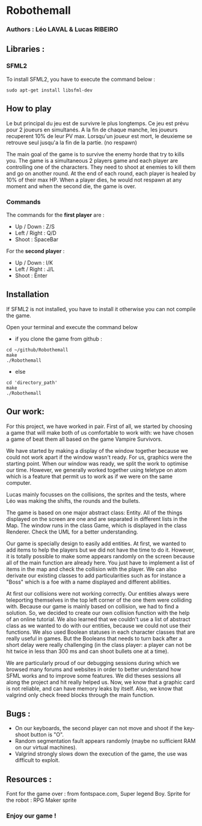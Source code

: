 # Robothemall

### Authors : Léo LAVAL & Lucas RIBEIRO

## Libraries :
### SFML2
To install SFML2, you have to execute the command below :
```
sudo apt-get install libsfml-dev
```

## How to play
Le but principal du jeu est de survivre le plus longtemps.
Ce jeu est prévu pour 2 joueurs en simultanés.
A la fin de chaque manche, les joueurs recuperent 10% de leur PV max.
Lorsqu'un joueur est mort, le deuxieme se retrouve seul jusqu'a la fin de la partie. (no respawn)

The main goal of the game is to survive the enemy horde that try to kills you.
The game is a simultaneous 2 players game and each player are controlling one of the characters.
They need to shoot at enemies to kill them and go on another round.
At the end of each round, each player is healed by 10% of their max HP.
When a player dies, he would not respawn at any moment and when the second die, the game is over.


### Commands
The commands for the **first player** are :
- Up / Down : Z/S
- Left / Right : Q/D
- Shoot : SpaceBar

For the **second player** :
- Up / Down : I/K
- Left / Right : J/L
- Shoot : Enter

## Installation
If SFML2 is not installed, you have to install it otherwise you can not compile the game.

Open your terminal and execute the command below
- if you clone the game from github :
```
cd ~/github/Robothemall
make
./Robothemall
```
- else
```
cd 'directory_path'
make
./Robothemall
```

## Our work:
For this project, we have worked in pair. First of all, we started by choosing a game that will make both of us comfortable to work with: we have chosen a game of beat them all based on the game Vampire Survivors.

We have started by making a display of the window together because we could not work apart if the window wasn't ready. For us, graphics were the starting point.
When our window was ready, we split the work to optimise our time. However, we generally worked together using teletype on atom which is a feature that permit us to work as if we were on the same computer.

Lucas mainly focusses on the collisions, the sprites and the tests, where Léo was making the shifts, the rounds and the bullets.

The game is based on one major abstract class: Entity. All of the things displayed on the screen are one and are separated in different lists in the Map.
The window runs in the class Game, which is displayed in the class Renderer. Check the UML for a better understanding.

Our game is specially design to easily add entities. At first, we wanted to add items to help the players but we did not have the time to do it. However, it is totally possible to make some appears randomly on the screen because all of the main function are already here. You just have to implement a list of items in the map and check the collision with the player.
We can also derivate our existing classes to add particularities such as for instance a "Boss" which is a foe with a name displayed and different abilities.

At first our collisions were not working correctly. Our entities always were teleporting themselves in the top left corner of the one them were colliding with. Because our game is mainly based on collision, we had to find a solution. So, we decided to create our own collision function with the help of an online tutorial.
We also learned that we couldn't use a list of abstract class as we wanted to do with our entities, because we could not use their functions.
We also used Boolean statuses in each character classes that are really useful in games. But the Booleans that needs to turn back after a short delay were really challenging (in the class player: a player can not be hit twice in less than 300 ms and can shoot bullets one at a time).

We are particularly proud of our debugging sessions during which we browsed many forums and websites in order to better understand how SFML works and to improve some features. We did theses sessions all along the project and hit really helped us. Now, we know that a graphic card is not reliable, and can have memory leaks by itself. Also, we know that valgrind only check freed blocks through the main function.


## Bugs :
- On our keyboards, the second player can not move and shoot if the key-shoot button is "O".
- Random segmentation fault appears randomly (maybe no sufficient RAM on our virtual machines).
- Valgrind strongly slows down the execution of the game, the use was difficult to exploit.

## Resources :
Font for the game over : from fontspace.com, Super legend Boy.
Sprite for the robot : RPG Maker sprite

### Enjoy our game !
